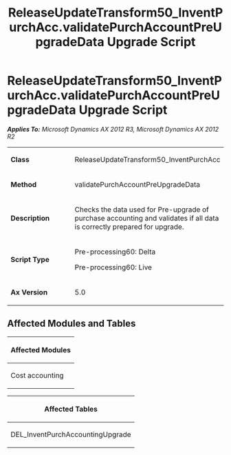 ﻿---
title: ReleaseUpdateTransform50_InventPurchAcc.validatePurchAccountPreUpgradeData Upgrade Script
TOCTitle: ReleaseUpdateTransform50_InventPurchAcc.validatePurchAccountPreUpgradeData Upgrade Script
ms:assetid: e2af4146-e5b6-1fa8-2fbc-1e31e266bbff
ms:mtpsurl: https://msdn.microsoft.com/en-us/library/JJ737355(v=AX.60)
ms:contentKeyID: 49711796
ms.date: 05/18/2015
mtps_version: v=AX.60
---

# ReleaseUpdateTransform50\_InventPurchAcc.validatePurchAccountPreUpgradeData Upgrade Script 


_**Applies To:** Microsoft Dynamics AX 2012 R3, Microsoft Dynamics AX 2012 R2_

<table>
<colgroup>
<col style="width: 50%" />
<col style="width: 50%" />
</colgroup>
<tbody>
<tr class="odd">
<td><p><strong>Class</strong></p></td>
<td><p>ReleaseUpdateTransform50_InventPurchAcc</p></td>
</tr>
<tr class="even">
<td><p><strong>Method</strong></p></td>
<td><p>validatePurchAccountPreUpgradeData</p></td>
</tr>
<tr class="odd">
<td><p><strong>Description</strong></p></td>
<td><p>Checks the data used for Pre-upgrade of purchase accounting and validates if all data is correctly prepared for upgrade.</p></td>
</tr>
<tr class="even">
<td><p><strong>Script Type</strong></p></td>
<td><p>Pre-processing60: Delta</p>
<p>Pre-processing60: Live</p></td>
</tr>
<tr class="odd">
<td><p><strong>Ax Version</strong></p></td>
<td><p>5.0</p></td>
</tr>
</tbody>
</table>


## Affected Modules and Tables

<table>
<colgroup>
<col style="width: 100%" />
</colgroup>
<thead>
<tr class="header">
<th><p>Affected Modules</p></th>
</tr>
</thead>
<tbody>
<tr class="odd">
<td><p>Cost accounting</p></td>
</tr>
</tbody>
</table>


<table>
<colgroup>
<col style="width: 100%" />
</colgroup>
<thead>
<tr class="header">
<th><p>Affected Tables</p></th>
</tr>
</thead>
<tbody>
<tr class="odd">
<td><p>DEL_InventPurchAccountingUpgrade</p></td>
</tr>
</tbody>
</table>

  


